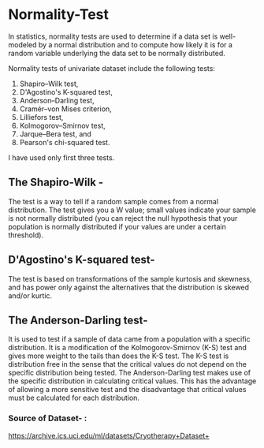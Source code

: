 # Normality-Test
In statistics, normality tests are used to determine if a data set is well-modeled by a normal distribution and to compute how likely it is for a random variable underlying the data set to be normally distributed.

Normality tests of univariate dataset include the following tests:
1. Shapiro–Wilk test,
2. D'Agostino's K-squared test, 
3. Anderson–Darling test,
4. Cramér–von Mises criterion,
5. Lilliefors test,
6. Kolmogorov–Smirnov test,
7. Jarque–Bera test, and
8. Pearson's chi-squared test.

I have used only first three tests.

## The Shapiro-Wilk -
The test is a way to tell if a random sample comes from a normal distribution. The test gives you a W value; small values indicate your sample is not normally distributed (you can reject the null hypothesis that your population is normally distributed if your values are under a certain threshold).

## D'Agostino's K-squared test-
The test is based on transformations of the sample kurtosis and skewness, and has power only against the alternatives that the distribution is skewed and/or kurtic.

## The Anderson-Darling test-
It is used to test if a sample of data came from a population with a specific distribution. It is a modification of the Kolmogorov-Smirnov (K-S) test and gives more weight to the tails than does the K-S test. The K-S test is distribution free in the sense that the critical values do not depend on the specific distribution being tested. The Anderson-Darling test makes use of the specific distribution in calculating critical values. This has the advantage of allowing a more sensitive test and the disadvantage that critical values must be calculated for each distribution.


### Source of Dataset- : 
https://archive.ics.uci.edu/ml/datasets/Cryotherapy+Dataset+
